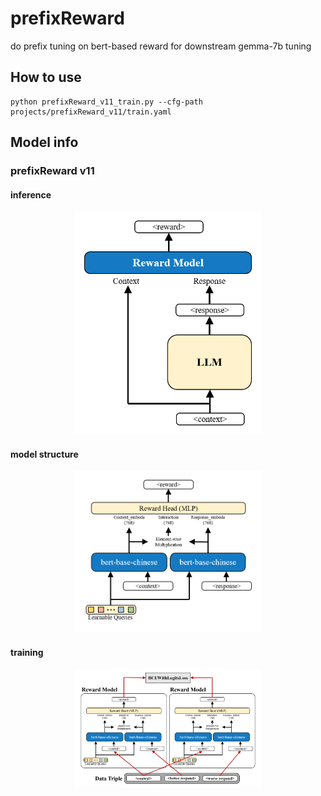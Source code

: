 # prefixReward
do prefix tuning on bert-based reward for downstream gemma-7b tuning

## How to use
```shell
python prefixReward_v11_train.py --cfg-path projects/prefixReward_v11/train.yaml
```

## Model info
### prefixReward v11
#### inference
<center>
  <img src="https://github.com/yasaisen/prefixReward/blob/main/doc/prefixReward_v11/prefixReward_v11_inference.png" alt="inference" width="300">
</center>

#### model structure
<center>
  <img src="https://github.com/yasaisen/prefixReward/blob/main/doc/prefixReward_v11/prefixReward_v11_model.png" alt="model structure" width="300">
</center>

#### training
<center>
  <img src="https://github.com/yasaisen/prefixReward/blob/main/doc/prefixReward_v11/prefixReward_v11_training.png" alt="training" width="300">
</center>

